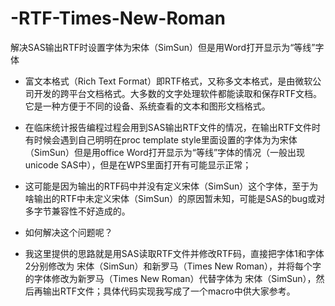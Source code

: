 # -RTF-Times-New-Roman
解决SAS输出RTF时设置字体为宋体（SimSun）但是用Word打开显示为“等线”字体

* 富文本格式（Rich Text Format）即RTF格式，又称多文本格式，是由微软公司开发的跨平台文档格式。大多数的文字处理软件都能读取和保存RTF文档。它是一种方便于不同的设备、系统查看的文本和图形文档格式。

* 在临床统计报告编程过程会用到SAS输出RTF文件的情况，在输出RTF文件时有时候会遇到自己明明在proc template style里面设置的字体为为宋体（SimSun）但是用office Word打开显示为“等线”字体的情况（一般出现unicode SAS中），但是在WPS里面打开有可能显示正常；

* 这可能是因为输出的RTF码中并没有定义宋体（SimSun）这个字体，至于为啥输出的RTF中未定义宋体（SimSun）的原因暂未知，可能是SAS的bug或对多字节兼容性不好造成的。

* 如何解决这个问题呢？

* 我这里提供的思路就是用SAS读取RTF文件并修改RTF码，直接把字体1和字体2分别修改为 宋体（SimSun）和新罗马（Times New Roman），并将每个字的字体修改为新罗马（Times New Roman）代替字体为 宋体（SimSun），然后再输出RTF文件；具体代码实现我写成了一个macro中供大家参考。
